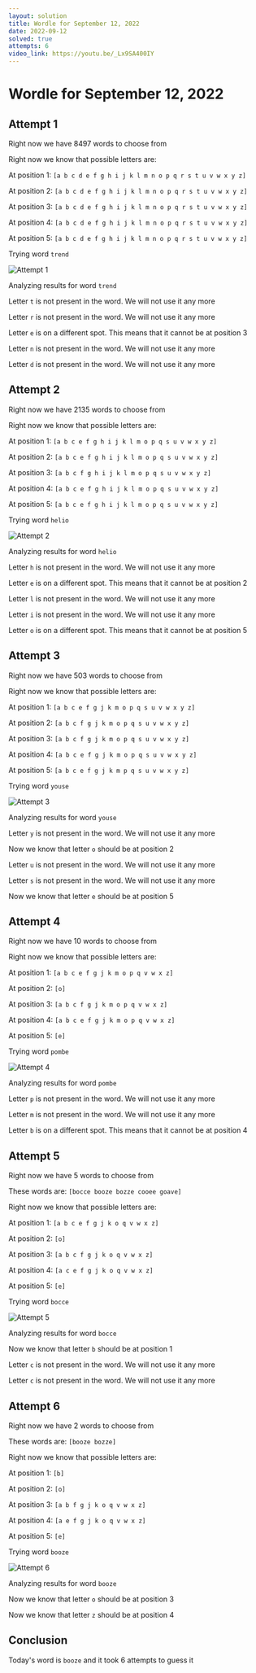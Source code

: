 ```yaml
---
layout: solution
title: Wordle for September 12, 2022
date: 2022-09-12
solved: true
attempts: 6
video_link: https://youtu.be/_Lx9SA400IY
---
```

# Wordle for September 12, 2022

## Attempt 1

Right now we have 8497 words to choose from

Right now we know that possible letters are:

At position 1: `[a b c d e f g h i j k l m n o p q r s t u v w x y z]`

At position 2: `[a b c d e f g h i j k l m n o p q r s t u v w x y z]`

At position 3: `[a b c d e f g h i j k l m n o p q r s t u v w x y z]`

At position 4: `[a b c d e f g h i j k l m n o p q r s t u v w x y z]`

At position 5: `[a b c d e f g h i j k l m n o p q r s t u v w x y z]`

Trying word `trend`

![Attempt 1](2022-09-12/attempt-1.png)

Analyzing results for word `trend`

Letter `t` is not present in the word. We will not use it any more

Letter `r` is not present in the word. We will not use it any more

Letter `e` is on a different spot. This means that it cannot be at position 3

Letter `n` is not present in the word. We will not use it any more

Letter `d` is not present in the word. We will not use it any more



## Attempt 2

Right now we have 2135 words to choose from

Right now we know that possible letters are:

At position 1: `[a b c e f g h i j k l m o p q s u v w x y z]`

At position 2: `[a b c e f g h i j k l m o p q s u v w x y z]`

At position 3: `[a b c f g h i j k l m o p q s u v w x y z]`

At position 4: `[a b c e f g h i j k l m o p q s u v w x y z]`

At position 5: `[a b c e f g h i j k l m o p q s u v w x y z]`

Trying word `helio`

![Attempt 2](2022-09-12/attempt-2.png)

Analyzing results for word `helio`

Letter `h` is not present in the word. We will not use it any more

Letter `e` is on a different spot. This means that it cannot be at position 2

Letter `l` is not present in the word. We will not use it any more

Letter `i` is not present in the word. We will not use it any more

Letter `o` is on a different spot. This means that it cannot be at position 5



## Attempt 3

Right now we have 503 words to choose from

Right now we know that possible letters are:

At position 1: `[a b c e f g j k m o p q s u v w x y z]`

At position 2: `[a b c f g j k m o p q s u v w x y z]`

At position 3: `[a b c f g j k m o p q s u v w x y z]`

At position 4: `[a b c e f g j k m o p q s u v w x y z]`

At position 5: `[a b c e f g j k m p q s u v w x y z]`

Trying word `youse`

![Attempt 3](2022-09-12/attempt-3.png)

Analyzing results for word `youse`

Letter `y` is not present in the word. We will not use it any more

Now we know that letter `o` should be at position 2

Letter `u` is not present in the word. We will not use it any more

Letter `s` is not present in the word. We will not use it any more

Now we know that letter `e` should be at position 5



## Attempt 4

Right now we have 10 words to choose from

Right now we know that possible letters are:

At position 1: `[a b c e f g j k m o p q v w x z]`

At position 2: `[o]`

At position 3: `[a b c f g j k m o p q v w x z]`

At position 4: `[a b c e f g j k m o p q v w x z]`

At position 5: `[e]`

Trying word `pombe`

![Attempt 4](2022-09-12/attempt-4.png)

Analyzing results for word `pombe`

Letter `p` is not present in the word. We will not use it any more

Letter `m` is not present in the word. We will not use it any more

Letter `b` is on a different spot. This means that it cannot be at position 4



## Attempt 5

Right now we have 5 words to choose from

These words are: `[bocce booze bozze cooee goave]`

Right now we know that possible letters are:

At position 1: `[a b c e f g j k o q v w x z]`

At position 2: `[o]`

At position 3: `[a b c f g j k o q v w x z]`

At position 4: `[a c e f g j k o q v w x z]`

At position 5: `[e]`

Trying word `bocce`

![Attempt 5](2022-09-12/attempt-5.png)

Analyzing results for word `bocce`

Now we know that letter `b` should be at position 1

Letter `c` is not present in the word. We will not use it any more

Letter `c` is not present in the word. We will not use it any more



## Attempt 6

Right now we have 2 words to choose from

These words are: `[booze bozze]`

Right now we know that possible letters are:

At position 1: `[b]`

At position 2: `[o]`

At position 3: `[a b f g j k o q v w x z]`

At position 4: `[a e f g j k o q v w x z]`

At position 5: `[e]`

Trying word `booze`

![Attempt 6](2022-09-12/attempt-6.png)

Analyzing results for word `booze`

Now we know that letter `o` should be at position 3

Now we know that letter `z` should be at position 4

## Conclusion

Today's word is `booze` and it took 6 attempts to guess it

